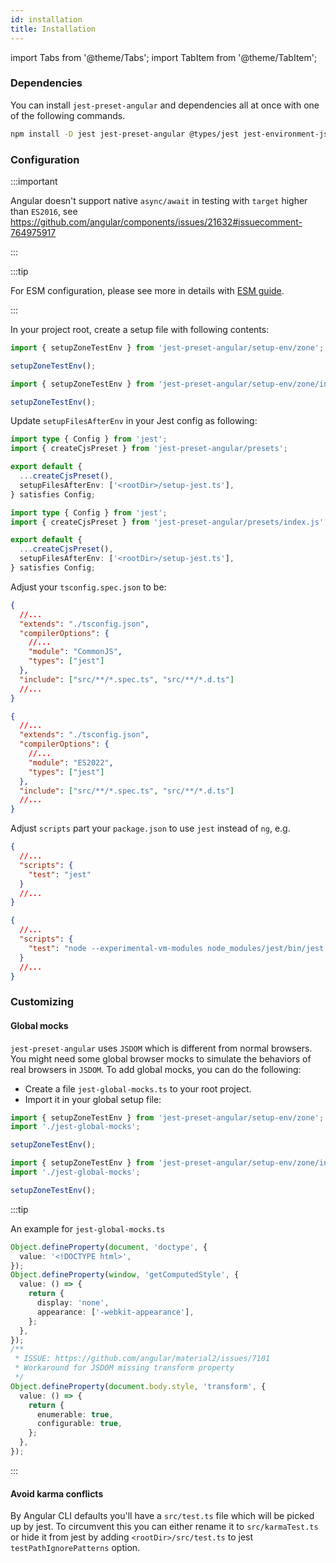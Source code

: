 ```yaml
---
id: installation
title: Installation
---
```


import Tabs from '@theme/Tabs';
import TabItem from '@theme/TabItem';

### Dependencies

You can install `jest-preset-angular` and dependencies all at once with one of the following commands.

```bash npm2yarn
npm install -D jest jest-preset-angular @types/jest jest-environment-jsdom jsdom
```

### Configuration

:::important

Angular doesn't support native `async/await` in testing with `target` higher than `ES2016`, see https://github.com/angular/components/issues/21632#issuecomment-764975917

:::

:::tip

For ESM configuration, please see more in details with [ESM guide](../guides/esm-support).

:::

In your project root, create a setup file with following contents:

```ts title="setup-jest.ts" tab={"label":"Setup file CJS"}
import { setupZoneTestEnv } from 'jest-preset-angular/setup-env/zone';

setupZoneTestEnv();
```

```ts title="setup-jest.ts" tab={"label":"Setup file ESM"}
import { setupZoneTestEnv } from 'jest-preset-angular/setup-env/zone/index.mjs';

setupZoneTestEnv();
```

Update `setupFilesAfterEnv` in your Jest config as following:

```ts title="jest.config.ts" tab={"label":"Node <22.18"}
import type { Config } from 'jest';
import { createCjsPreset } from 'jest-preset-angular/presets';

export default {
  ...createCjsPreset(),
  setupFilesAfterEnv: ['<rootDir>/setup-jest.ts'],
} satisfies Config;
```

```ts title="jest.config.ts" tab={"label":"Node 22.18+"}
import type { Config } from 'jest';
import { createCjsPreset } from 'jest-preset-angular/presets/index.js';

export default {
  ...createCjsPreset(),
  setupFilesAfterEnv: ['<rootDir>/setup-jest.ts'],
} satisfies Config;
```

Adjust your `tsconfig.spec.json` to be:

```json title="tsconfig.spec.json" tab={"label": "Tsconfig CJS"}
{
  //...
  "extends": "./tsconfig.json",
  "compilerOptions": {
    //...
    "module": "CommonJS",
    "types": ["jest"]
  },
  "include": ["src/**/*.spec.ts", "src/**/*.d.ts"]
  //...
}
```

```json title="tsconfig.spec.json" tab={"label": "Tsconfig ESM"}
{
  //...
  "extends": "./tsconfig.json",
  "compilerOptions": {
    //...
    "module": "ES2022",
    "types": ["jest"]
  },
  "include": ["src/**/*.spec.ts", "src/**/*.d.ts"]
  //...
}
```

Adjust `scripts` part your `package.json` to use `jest` instead of `ng`, e.g.

```json title="package.json" tab={"label": "package.json for CJS"}
{
  //...
  "scripts": {
    "test": "jest"
  }
  //...
}
```

```json title="package.json" tab={"label": "package.json for ESM"}
{
  //...
  "scripts": {
    "test": "node --experimental-vm-modules node_modules/jest/bin/jest.js"
  }
  //...
}
```

### Customizing

#### Global mocks

`jest-preset-angular` uses `JSDOM` which is different from normal browsers. You might need some global browser mocks to
simulate the behaviors of real browsers in `JSDOM`. To add global mocks, you can do the following:

- Create a file `jest-global-mocks.ts` to your root project.
- Import it in your global setup file:

```ts title="setup-jest.ts" tab={"label":"Setup file CJS"}
import { setupZoneTestEnv } from 'jest-preset-angular/setup-env/zone';
import './jest-global-mocks';

setupZoneTestEnv();
```

```ts title="setup-jest.ts" tab={"label":"Setup file ESM"}
import { setupZoneTestEnv } from 'jest-preset-angular/setup-env/zone/index.mjs';
import './jest-global-mocks';

setupZoneTestEnv();
```

:::tip

An example for `jest-global-mocks.ts`

```ts title="jest-global-mocks.ts"
Object.defineProperty(document, 'doctype', {
  value: '<!DOCTYPE html>',
});
Object.defineProperty(window, 'getComputedStyle', {
  value: () => {
    return {
      display: 'none',
      appearance: ['-webkit-appearance'],
    };
  },
});
/**
 * ISSUE: https://github.com/angular/material2/issues/7101
 * Workaround for JSDOM missing transform property
 */
Object.defineProperty(document.body.style, 'transform', {
  value: () => {
    return {
      enumerable: true,
      configurable: true,
    };
  },
});
```

:::

#### Avoid karma conflicts

By Angular CLI defaults you'll have a `src/test.ts` file which will be picked up by jest. To circumvent this you can either rename it to `src/karmaTest.ts` or hide it from jest by adding `<rootDir>/src/test.ts` to jest `testPathIgnorePatterns` option.
